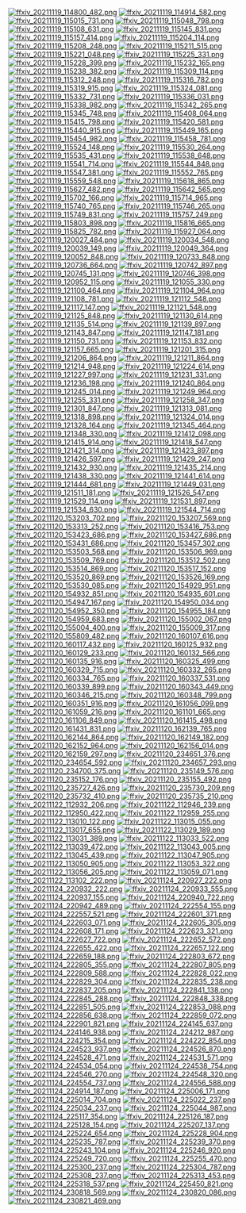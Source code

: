 [![ffxiv_20211119_114800_482.png](./image_j/ffxiv_20211119_114800_482.png)](./image_j/ffxiv_20211119_114800_482.png) 
[![ffxiv_20211119_114914_582.png](./image_j/ffxiv_20211119_114914_582.png)](./image_j/ffxiv_20211119_114914_582.png) 
[![ffxiv_20211119_115015_731.png](./image_j/ffxiv_20211119_115015_731.png)](./image_j/ffxiv_20211119_115015_731.png) 
[![ffxiv_20211119_115048_798.png](./image_j/ffxiv_20211119_115048_798.png)](./image_j/ffxiv_20211119_115048_798.png) 
[![ffxiv_20211119_115108_631.png](./image_j/ffxiv_20211119_115108_631.png)](./image_j/ffxiv_20211119_115108_631.png) 
[![ffxiv_20211119_115145_831.png](./image_j/ffxiv_20211119_115145_831.png)](./image_j/ffxiv_20211119_115145_831.png) 
[![ffxiv_20211119_115157_414.png](./image_j/ffxiv_20211119_115157_414.png)](./image_j/ffxiv_20211119_115157_414.png) 
[![ffxiv_20211119_115204_114.png](./image_j/ffxiv_20211119_115204_114.png)](./image_j/ffxiv_20211119_115204_114.png) 
[![ffxiv_20211119_115208_248.png](./image_j/ffxiv_20211119_115208_248.png)](./image_j/ffxiv_20211119_115208_248.png) 
[![ffxiv_20211119_115211_515.png](./image_j/ffxiv_20211119_115211_515.png)](./image_j/ffxiv_20211119_115211_515.png) 
[![ffxiv_20211119_115221_048.png](./image_j/ffxiv_20211119_115221_048.png)](./image_j/ffxiv_20211119_115221_048.png) 
[![ffxiv_20211119_115225_331.png](./image_j/ffxiv_20211119_115225_331.png)](./image_j/ffxiv_20211119_115225_331.png) 
[![ffxiv_20211119_115228_399.png](./image_j/ffxiv_20211119_115228_399.png)](./image_j/ffxiv_20211119_115228_399.png) 
[![ffxiv_20211119_115232_165.png](./image_j/ffxiv_20211119_115232_165.png)](./image_j/ffxiv_20211119_115232_165.png) 
[![ffxiv_20211119_115238_382.png](./image_j/ffxiv_20211119_115238_382.png)](./image_j/ffxiv_20211119_115238_382.png) 
[![ffxiv_20211119_115309_114.png](./image_j/ffxiv_20211119_115309_114.png)](./image_j/ffxiv_20211119_115309_114.png) 
[![ffxiv_20211119_115312_248.png](./image_j/ffxiv_20211119_115312_248.png)](./image_j/ffxiv_20211119_115312_248.png) 
[![ffxiv_20211119_115316_782.png](./image_j/ffxiv_20211119_115316_782.png)](./image_j/ffxiv_20211119_115316_782.png) 
[![ffxiv_20211119_115319_915.png](./image_j/ffxiv_20211119_115319_915.png)](./image_j/ffxiv_20211119_115319_915.png) 
[![ffxiv_20211119_115324_081.png](./image_j/ffxiv_20211119_115324_081.png)](./image_j/ffxiv_20211119_115324_081.png) 
[![ffxiv_20211119_115332_731.png](./image_j/ffxiv_20211119_115332_731.png)](./image_j/ffxiv_20211119_115332_731.png) 
[![ffxiv_20211119_115336_031.png](./image_j/ffxiv_20211119_115336_031.png)](./image_j/ffxiv_20211119_115336_031.png) 
[![ffxiv_20211119_115338_982.png](./image_j/ffxiv_20211119_115338_982.png)](./image_j/ffxiv_20211119_115338_982.png) 
[![ffxiv_20211119_115342_265.png](./image_j/ffxiv_20211119_115342_265.png)](./image_j/ffxiv_20211119_115342_265.png) 
[![ffxiv_20211119_115345_748.png](./image_j/ffxiv_20211119_115345_748.png)](./image_j/ffxiv_20211119_115345_748.png) 
[![ffxiv_20211119_115408_064.png](./image_j/ffxiv_20211119_115408_064.png)](./image_j/ffxiv_20211119_115408_064.png) 
[![ffxiv_20211119_115415_798.png](./image_j/ffxiv_20211119_115415_798.png)](./image_j/ffxiv_20211119_115415_798.png) 
[![ffxiv_20211119_115420_581.png](./image_j/ffxiv_20211119_115420_581.png)](./image_j/ffxiv_20211119_115420_581.png) 
[![ffxiv_20211119_115440_915.png](./image_j/ffxiv_20211119_115440_915.png)](./image_j/ffxiv_20211119_115440_915.png) 
[![ffxiv_20211119_115449_165.png](./image_j/ffxiv_20211119_115449_165.png)](./image_j/ffxiv_20211119_115449_165.png) 
[![ffxiv_20211119_115454_982.png](./image_j/ffxiv_20211119_115454_982.png)](./image_j/ffxiv_20211119_115454_982.png) 
[![ffxiv_20211119_115458_781.png](./image_j/ffxiv_20211119_115458_781.png)](./image_j/ffxiv_20211119_115458_781.png) 
[![ffxiv_20211119_115524_148.png](./image_j/ffxiv_20211119_115524_148.png)](./image_j/ffxiv_20211119_115524_148.png) 
[![ffxiv_20211119_115530_264.png](./image_j/ffxiv_20211119_115530_264.png)](./image_j/ffxiv_20211119_115530_264.png) 
[![ffxiv_20211119_115535_431.png](./image_j/ffxiv_20211119_115535_431.png)](./image_j/ffxiv_20211119_115535_431.png) 
[![ffxiv_20211119_115538_648.png](./image_j/ffxiv_20211119_115538_648.png)](./image_j/ffxiv_20211119_115538_648.png) 
[![ffxiv_20211119_115541_714.png](./image_j/ffxiv_20211119_115541_714.png)](./image_j/ffxiv_20211119_115541_714.png) 
[![ffxiv_20211119_115544_848.png](./image_j/ffxiv_20211119_115544_848.png)](./image_j/ffxiv_20211119_115544_848.png) 
[![ffxiv_20211119_115547_381.png](./image_j/ffxiv_20211119_115547_381.png)](./image_j/ffxiv_20211119_115547_381.png) 
[![ffxiv_20211119_115552_765.png](./image_j/ffxiv_20211119_115552_765.png)](./image_j/ffxiv_20211119_115552_765.png) 
[![ffxiv_20211119_115559_548.png](./image_j/ffxiv_20211119_115559_548.png)](./image_j/ffxiv_20211119_115559_548.png) 
[![ffxiv_20211119_115618_865.png](./image_j/ffxiv_20211119_115618_865.png)](./image_j/ffxiv_20211119_115618_865.png) 
[![ffxiv_20211119_115627_482.png](./image_j/ffxiv_20211119_115627_482.png)](./image_j/ffxiv_20211119_115627_482.png) 
[![ffxiv_20211119_115642_565.png](./image_j/ffxiv_20211119_115642_565.png)](./image_j/ffxiv_20211119_115642_565.png) 
[![ffxiv_20211119_115702_166.png](./image_j/ffxiv_20211119_115702_166.png)](./image_j/ffxiv_20211119_115702_166.png) 
[![ffxiv_20211119_115714_965.png](./image_j/ffxiv_20211119_115714_965.png)](./image_j/ffxiv_20211119_115714_965.png) 
[![ffxiv_20211119_115740_765.png](./image_j/ffxiv_20211119_115740_765.png)](./image_j/ffxiv_20211119_115740_765.png) 
[![ffxiv_20211119_115746_265.png](./image_j/ffxiv_20211119_115746_265.png)](./image_j/ffxiv_20211119_115746_265.png) 
[![ffxiv_20211119_115749_831.png](./image_j/ffxiv_20211119_115749_831.png)](./image_j/ffxiv_20211119_115749_831.png) 
[![ffxiv_20211119_115757_249.png](./image_j/ffxiv_20211119_115757_249.png)](./image_j/ffxiv_20211119_115757_249.png) 
[![ffxiv_20211119_115803_898.png](./image_j/ffxiv_20211119_115803_898.png)](./image_j/ffxiv_20211119_115803_898.png) 
[![ffxiv_20211119_115816_665.png](./image_j/ffxiv_20211119_115816_665.png)](./image_j/ffxiv_20211119_115816_665.png) 
[![ffxiv_20211119_115825_782.png](./image_j/ffxiv_20211119_115825_782.png)](./image_j/ffxiv_20211119_115825_782.png) 
[![ffxiv_20211119_115927_064.png](./image_j/ffxiv_20211119_115927_064.png)](./image_j/ffxiv_20211119_115927_064.png) 
[![ffxiv_20211119_120027_484.png](./image_j/ffxiv_20211119_120027_484.png)](./image_j/ffxiv_20211119_120027_484.png) 
[![ffxiv_20211119_120034_548.png](./image_j/ffxiv_20211119_120034_548.png)](./image_j/ffxiv_20211119_120034_548.png) 
[![ffxiv_20211119_120039_149.png](./image_j/ffxiv_20211119_120039_149.png)](./image_j/ffxiv_20211119_120039_149.png) 
[![ffxiv_20211119_120049_364.png](./image_j/ffxiv_20211119_120049_364.png)](./image_j/ffxiv_20211119_120049_364.png) 
[![ffxiv_20211119_120052_848.png](./image_j/ffxiv_20211119_120052_848.png)](./image_j/ffxiv_20211119_120052_848.png) 
[![ffxiv_20211119_120733_848.png](./image_j/ffxiv_20211119_120733_848.png)](./image_j/ffxiv_20211119_120733_848.png) 
[![ffxiv_20211119_120736_664.png](./image_j/ffxiv_20211119_120736_664.png)](./image_j/ffxiv_20211119_120736_664.png) 
[![ffxiv_20211119_120742_897.png](./image_j/ffxiv_20211119_120742_897.png)](./image_j/ffxiv_20211119_120742_897.png) 
[![ffxiv_20211119_120745_131.png](./image_j/ffxiv_20211119_120745_131.png)](./image_j/ffxiv_20211119_120745_131.png) 
[![ffxiv_20211119_120746_398.png](./image_j/ffxiv_20211119_120746_398.png)](./image_j/ffxiv_20211119_120746_398.png) 
[![ffxiv_20211119_120952_115.png](./image_j/ffxiv_20211119_120952_115.png)](./image_j/ffxiv_20211119_120952_115.png) 
[![ffxiv_20211119_121055_330.png](./image_j/ffxiv_20211119_121055_330.png)](./image_j/ffxiv_20211119_121055_330.png) 
[![ffxiv_20211119_121100_464.png](./image_j/ffxiv_20211119_121100_464.png)](./image_j/ffxiv_20211119_121100_464.png) 
[![ffxiv_20211119_121104_964.png](./image_j/ffxiv_20211119_121104_964.png)](./image_j/ffxiv_20211119_121104_964.png) 
[![ffxiv_20211119_121108_781.png](./image_j/ffxiv_20211119_121108_781.png)](./image_j/ffxiv_20211119_121108_781.png) 
[![ffxiv_20211119_121112_548.png](./image_j/ffxiv_20211119_121112_548.png)](./image_j/ffxiv_20211119_121112_548.png) 
[![ffxiv_20211119_121117_147.png](./image_j/ffxiv_20211119_121117_147.png)](./image_j/ffxiv_20211119_121117_147.png) 
[![ffxiv_20211119_121121_548.png](./image_j/ffxiv_20211119_121121_548.png)](./image_j/ffxiv_20211119_121121_548.png) 
[![ffxiv_20211119_121125_848.png](./image_j/ffxiv_20211119_121125_848.png)](./image_j/ffxiv_20211119_121125_848.png) 
[![ffxiv_20211119_121130_614.png](./image_j/ffxiv_20211119_121130_614.png)](./image_j/ffxiv_20211119_121130_614.png) 
[![ffxiv_20211119_121135_514.png](./image_j/ffxiv_20211119_121135_514.png)](./image_j/ffxiv_20211119_121135_514.png) 
[![ffxiv_20211119_121139_897.png](./image_j/ffxiv_20211119_121139_897.png)](./image_j/ffxiv_20211119_121139_897.png) 
[![ffxiv_20211119_121143_847.png](./image_j/ffxiv_20211119_121143_847.png)](./image_j/ffxiv_20211119_121143_847.png) 
[![ffxiv_20211119_121147_181.png](./image_j/ffxiv_20211119_121147_181.png)](./image_j/ffxiv_20211119_121147_181.png) 
[![ffxiv_20211119_121150_731.png](./image_j/ffxiv_20211119_121150_731.png)](./image_j/ffxiv_20211119_121150_731.png) 
[![ffxiv_20211119_121153_832.png](./image_j/ffxiv_20211119_121153_832.png)](./image_j/ffxiv_20211119_121153_832.png) 
[![ffxiv_20211119_121157_665.png](./image_j/ffxiv_20211119_121157_665.png)](./image_j/ffxiv_20211119_121157_665.png) 
[![ffxiv_20211119_121201_315.png](./image_j/ffxiv_20211119_121201_315.png)](./image_j/ffxiv_20211119_121201_315.png) 
[![ffxiv_20211119_121206_864.png](./image_j/ffxiv_20211119_121206_864.png)](./image_j/ffxiv_20211119_121206_864.png) 
[![ffxiv_20211119_121211_864.png](./image_j/ffxiv_20211119_121211_864.png)](./image_j/ffxiv_20211119_121211_864.png) 
[![ffxiv_20211119_121214_948.png](./image_j/ffxiv_20211119_121214_948.png)](./image_j/ffxiv_20211119_121214_948.png) 
[![ffxiv_20211119_121224_614.png](./image_j/ffxiv_20211119_121224_614.png)](./image_j/ffxiv_20211119_121224_614.png) 
[![ffxiv_20211119_121227_997.png](./image_j/ffxiv_20211119_121227_997.png)](./image_j/ffxiv_20211119_121227_997.png) 
[![ffxiv_20211119_121231_331.png](./image_j/ffxiv_20211119_121231_331.png)](./image_j/ffxiv_20211119_121231_331.png) 
[![ffxiv_20211119_121236_198.png](./image_j/ffxiv_20211119_121236_198.png)](./image_j/ffxiv_20211119_121236_198.png) 
[![ffxiv_20211119_121240_864.png](./image_j/ffxiv_20211119_121240_864.png)](./image_j/ffxiv_20211119_121240_864.png) 
[![ffxiv_20211119_121245_014.png](./image_j/ffxiv_20211119_121245_014.png)](./image_j/ffxiv_20211119_121245_014.png) 
[![ffxiv_20211119_121249_964.png](./image_j/ffxiv_20211119_121249_964.png)](./image_j/ffxiv_20211119_121249_964.png) 
[![ffxiv_20211119_121255_331.png](./image_j/ffxiv_20211119_121255_331.png)](./image_j/ffxiv_20211119_121255_331.png) 
[![ffxiv_20211119_121258_347.png](./image_j/ffxiv_20211119_121258_347.png)](./image_j/ffxiv_20211119_121258_347.png) 
[![ffxiv_20211119_121301_847.png](./image_j/ffxiv_20211119_121301_847.png)](./image_j/ffxiv_20211119_121301_847.png) 
[![ffxiv_20211119_121313_081.png](./image_j/ffxiv_20211119_121313_081.png)](./image_j/ffxiv_20211119_121313_081.png) 
[![ffxiv_20211119_121318_898.png](./image_j/ffxiv_20211119_121318_898.png)](./image_j/ffxiv_20211119_121318_898.png) 
[![ffxiv_20211119_121324_014.png](./image_j/ffxiv_20211119_121324_014.png)](./image_j/ffxiv_20211119_121324_014.png) 
[![ffxiv_20211119_121328_164.png](./image_j/ffxiv_20211119_121328_164.png)](./image_j/ffxiv_20211119_121328_164.png) 
[![ffxiv_20211119_121345_464.png](./image_j/ffxiv_20211119_121345_464.png)](./image_j/ffxiv_20211119_121345_464.png) 
[![ffxiv_20211119_121348_330.png](./image_j/ffxiv_20211119_121348_330.png)](./image_j/ffxiv_20211119_121348_330.png) 
[![ffxiv_20211119_121412_098.png](./image_j/ffxiv_20211119_121412_098.png)](./image_j/ffxiv_20211119_121412_098.png) 
[![ffxiv_20211119_121415_914.png](./image_j/ffxiv_20211119_121415_914.png)](./image_j/ffxiv_20211119_121415_914.png) 
[![ffxiv_20211119_121418_547.png](./image_j/ffxiv_20211119_121418_547.png)](./image_j/ffxiv_20211119_121418_547.png) 
[![ffxiv_20211119_121421_314.png](./image_j/ffxiv_20211119_121421_314.png)](./image_j/ffxiv_20211119_121421_314.png) 
[![ffxiv_20211119_121423_897.png](./image_j/ffxiv_20211119_121423_897.png)](./image_j/ffxiv_20211119_121423_897.png) 
[![ffxiv_20211119_121426_597.png](./image_j/ffxiv_20211119_121426_597.png)](./image_j/ffxiv_20211119_121426_597.png) 
[![ffxiv_20211119_121429_247.png](./image_j/ffxiv_20211119_121429_247.png)](./image_j/ffxiv_20211119_121429_247.png) 
[![ffxiv_20211119_121432_930.png](./image_j/ffxiv_20211119_121432_930.png)](./image_j/ffxiv_20211119_121432_930.png) 
[![ffxiv_20211119_121435_214.png](./image_j/ffxiv_20211119_121435_214.png)](./image_j/ffxiv_20211119_121435_214.png) 
[![ffxiv_20211119_121438_330.png](./image_j/ffxiv_20211119_121438_330.png)](./image_j/ffxiv_20211119_121438_330.png) 
[![ffxiv_20211119_121441_614.png](./image_j/ffxiv_20211119_121441_614.png)](./image_j/ffxiv_20211119_121441_614.png) 
[![ffxiv_20211119_121444_681.png](./image_j/ffxiv_20211119_121444_681.png)](./image_j/ffxiv_20211119_121444_681.png) 
[![ffxiv_20211119_121449_031.png](./image_j/ffxiv_20211119_121449_031.png)](./image_j/ffxiv_20211119_121449_031.png) 
[![ffxiv_20211119_121511_181.png](./image_j/ffxiv_20211119_121511_181.png)](./image_j/ffxiv_20211119_121511_181.png) 
[![ffxiv_20211119_121526_547.png](./image_j/ffxiv_20211119_121526_547.png)](./image_j/ffxiv_20211119_121526_547.png) 
[![ffxiv_20211119_121529_114.png](./image_j/ffxiv_20211119_121529_114.png)](./image_j/ffxiv_20211119_121529_114.png) 
[![ffxiv_20211119_121531_897.png](./image_j/ffxiv_20211119_121531_897.png)](./image_j/ffxiv_20211119_121531_897.png) 
[![ffxiv_20211119_121534_630.png](./image_j/ffxiv_20211119_121534_630.png)](./image_j/ffxiv_20211119_121534_630.png) 
[![ffxiv_20211119_121544_714.png](./image_j/ffxiv_20211119_121544_714.png)](./image_j/ffxiv_20211119_121544_714.png) 
[![ffxiv_20211120_153203_702.png](./image_j/ffxiv_20211120_153203_702.png)](./image_j/ffxiv_20211120_153203_702.png) 
[![ffxiv_20211120_153207_569.png](./image_j/ffxiv_20211120_153207_569.png)](./image_j/ffxiv_20211120_153207_569.png) 
[![ffxiv_20211120_153313_252.png](./image_j/ffxiv_20211120_153313_252.png)](./image_j/ffxiv_20211120_153313_252.png) 
[![ffxiv_20211120_153416_753.png](./image_j/ffxiv_20211120_153416_753.png)](./image_j/ffxiv_20211120_153416_753.png) 
[![ffxiv_20211120_153423_686.png](./image_j/ffxiv_20211120_153423_686.png)](./image_j/ffxiv_20211120_153423_686.png) 
[![ffxiv_20211120_153427_686.png](./image_j/ffxiv_20211120_153427_686.png)](./image_j/ffxiv_20211120_153427_686.png) 
[![ffxiv_20211120_153431_686.png](./image_j/ffxiv_20211120_153431_686.png)](./image_j/ffxiv_20211120_153431_686.png) 
[![ffxiv_20211120_153457_302.png](./image_j/ffxiv_20211120_153457_302.png)](./image_j/ffxiv_20211120_153457_302.png) 
[![ffxiv_20211120_153503_568.png](./image_j/ffxiv_20211120_153503_568.png)](./image_j/ffxiv_20211120_153503_568.png) 
[![ffxiv_20211120_153506_969.png](./image_j/ffxiv_20211120_153506_969.png)](./image_j/ffxiv_20211120_153506_969.png) 
[![ffxiv_20211120_153509_769.png](./image_j/ffxiv_20211120_153509_769.png)](./image_j/ffxiv_20211120_153509_769.png) 
[![ffxiv_20211120_153512_502.png](./image_j/ffxiv_20211120_153512_502.png)](./image_j/ffxiv_20211120_153512_502.png) 
[![ffxiv_20211120_153514_869.png](./image_j/ffxiv_20211120_153514_869.png)](./image_j/ffxiv_20211120_153514_869.png) 
[![ffxiv_20211120_153517_152.png](./image_j/ffxiv_20211120_153517_152.png)](./image_j/ffxiv_20211120_153517_152.png) 
[![ffxiv_20211120_153520_869.png](./image_j/ffxiv_20211120_153520_869.png)](./image_j/ffxiv_20211120_153520_869.png) 
[![ffxiv_20211120_153526_169.png](./image_j/ffxiv_20211120_153526_169.png)](./image_j/ffxiv_20211120_153526_169.png) 
[![ffxiv_20211120_153530_085.png](./image_j/ffxiv_20211120_153530_085.png)](./image_j/ffxiv_20211120_153530_085.png) 
[![ffxiv_20211120_154929_951.png](./image_j/ffxiv_20211120_154929_951.png)](./image_j/ffxiv_20211120_154929_951.png) 
[![ffxiv_20211120_154932_851.png](./image_j/ffxiv_20211120_154932_851.png)](./image_j/ffxiv_20211120_154932_851.png) 
[![ffxiv_20211120_154935_601.png](./image_j/ffxiv_20211120_154935_601.png)](./image_j/ffxiv_20211120_154935_601.png) 
[![ffxiv_20211120_154947_167.png](./image_j/ffxiv_20211120_154947_167.png)](./image_j/ffxiv_20211120_154947_167.png) 
[![ffxiv_20211120_154950_034.png](./image_j/ffxiv_20211120_154950_034.png)](./image_j/ffxiv_20211120_154950_034.png) 
[![ffxiv_20211120_154952_350.png](./image_j/ffxiv_20211120_154952_350.png)](./image_j/ffxiv_20211120_154952_350.png) 
[![ffxiv_20211120_154955_184.png](./image_j/ffxiv_20211120_154955_184.png)](./image_j/ffxiv_20211120_154955_184.png) 
[![ffxiv_20211120_154959_683.png](./image_j/ffxiv_20211120_154959_683.png)](./image_j/ffxiv_20211120_154959_683.png) 
[![ffxiv_20211120_155002_067.png](./image_j/ffxiv_20211120_155002_067.png)](./image_j/ffxiv_20211120_155002_067.png) 
[![ffxiv_20211120_155004_400.png](./image_j/ffxiv_20211120_155004_400.png)](./image_j/ffxiv_20211120_155004_400.png) 
[![ffxiv_20211120_155009_317.png](./image_j/ffxiv_20211120_155009_317.png)](./image_j/ffxiv_20211120_155009_317.png) 
[![ffxiv_20211120_155809_482.png](./image_j/ffxiv_20211120_155809_482.png)](./image_j/ffxiv_20211120_155809_482.png) 
[![ffxiv_20211120_160107_616.png](./image_j/ffxiv_20211120_160107_616.png)](./image_j/ffxiv_20211120_160107_616.png) 
[![ffxiv_20211120_160117_432.png](./image_j/ffxiv_20211120_160117_432.png)](./image_j/ffxiv_20211120_160117_432.png) 
[![ffxiv_20211120_160125_932.png](./image_j/ffxiv_20211120_160125_932.png)](./image_j/ffxiv_20211120_160125_932.png) 
[![ffxiv_20211120_160129_233.png](./image_j/ffxiv_20211120_160129_233.png)](./image_j/ffxiv_20211120_160129_233.png) 
[![ffxiv_20211120_160132_566.png](./image_j/ffxiv_20211120_160132_566.png)](./image_j/ffxiv_20211120_160132_566.png) 
[![ffxiv_20211120_160135_916.png](./image_j/ffxiv_20211120_160135_916.png)](./image_j/ffxiv_20211120_160135_916.png) 
[![ffxiv_20211120_160325_499.png](./image_j/ffxiv_20211120_160325_499.png)](./image_j/ffxiv_20211120_160325_499.png) 
[![ffxiv_20211120_160329_715.png](./image_j/ffxiv_20211120_160329_715.png)](./image_j/ffxiv_20211120_160329_715.png) 
[![ffxiv_20211120_160332_265.png](./image_j/ffxiv_20211120_160332_265.png)](./image_j/ffxiv_20211120_160332_265.png) 
[![ffxiv_20211120_160334_765.png](./image_j/ffxiv_20211120_160334_765.png)](./image_j/ffxiv_20211120_160334_765.png) 
[![ffxiv_20211120_160337_531.png](./image_j/ffxiv_20211120_160337_531.png)](./image_j/ffxiv_20211120_160337_531.png) 
[![ffxiv_20211120_160339_899.png](./image_j/ffxiv_20211120_160339_899.png)](./image_j/ffxiv_20211120_160339_899.png) 
[![ffxiv_20211120_160343_449.png](./image_j/ffxiv_20211120_160343_449.png)](./image_j/ffxiv_20211120_160343_449.png) 
[![ffxiv_20211120_160346_215.png](./image_j/ffxiv_20211120_160346_215.png)](./image_j/ffxiv_20211120_160346_215.png) 
[![ffxiv_20211120_160348_799.png](./image_j/ffxiv_20211120_160348_799.png)](./image_j/ffxiv_20211120_160348_799.png) 
[![ffxiv_20211120_160351_916.png](./image_j/ffxiv_20211120_160351_916.png)](./image_j/ffxiv_20211120_160351_916.png) 
[![ffxiv_20211120_161056_099.png](./image_j/ffxiv_20211120_161056_099.png)](./image_j/ffxiv_20211120_161056_099.png) 
[![ffxiv_20211120_161059_216.png](./image_j/ffxiv_20211120_161059_216.png)](./image_j/ffxiv_20211120_161059_216.png) 
[![ffxiv_20211120_161101_665.png](./image_j/ffxiv_20211120_161101_665.png)](./image_j/ffxiv_20211120_161101_665.png) 
[![ffxiv_20211120_161106_849.png](./image_j/ffxiv_20211120_161106_849.png)](./image_j/ffxiv_20211120_161106_849.png) 
[![ffxiv_20211120_161415_498.png](./image_j/ffxiv_20211120_161415_498.png)](./image_j/ffxiv_20211120_161415_498.png) 
[![ffxiv_20211120_161431_831.png](./image_j/ffxiv_20211120_161431_831.png)](./image_j/ffxiv_20211120_161431_831.png) 
[![ffxiv_20211120_162139_765.png](./image_j/ffxiv_20211120_162139_765.png)](./image_j/ffxiv_20211120_162139_765.png) 
[![ffxiv_20211120_162144_864.png](./image_j/ffxiv_20211120_162144_864.png)](./image_j/ffxiv_20211120_162144_864.png) 
[![ffxiv_20211120_162149_182.png](./image_j/ffxiv_20211120_162149_182.png)](./image_j/ffxiv_20211120_162149_182.png) 
[![ffxiv_20211120_162152_964.png](./image_j/ffxiv_20211120_162152_964.png)](./image_j/ffxiv_20211120_162152_964.png) 
[![ffxiv_20211120_162156_014.png](./image_j/ffxiv_20211120_162156_014.png)](./image_j/ffxiv_20211120_162156_014.png) 
[![ffxiv_20211120_162159_297.png](./image_j/ffxiv_20211120_162159_297.png)](./image_j/ffxiv_20211120_162159_297.png) 
[![ffxiv_20211120_234651_376.png](./image_j/ffxiv_20211120_234651_376.png)](./image_j/ffxiv_20211120_234651_376.png) 
[![ffxiv_20211120_234654_592.png](./image_j/ffxiv_20211120_234654_592.png)](./image_j/ffxiv_20211120_234654_592.png) 
[![ffxiv_20211120_234657_293.png](./image_j/ffxiv_20211120_234657_293.png)](./image_j/ffxiv_20211120_234657_293.png) 
[![ffxiv_20211120_234700_375.png](./image_j/ffxiv_20211120_234700_375.png)](./image_j/ffxiv_20211120_234700_375.png) 
[![ffxiv_20211120_235149_576.png](./image_j/ffxiv_20211120_235149_576.png)](./image_j/ffxiv_20211120_235149_576.png) 
[![ffxiv_20211120_235152_176.png](./image_j/ffxiv_20211120_235152_176.png)](./image_j/ffxiv_20211120_235152_176.png) 
[![ffxiv_20211120_235155_492.png](./image_j/ffxiv_20211120_235155_492.png)](./image_j/ffxiv_20211120_235155_492.png) 
[![ffxiv_20211120_235727_426.png](./image_j/ffxiv_20211120_235727_426.png)](./image_j/ffxiv_20211120_235727_426.png) 
[![ffxiv_20211120_235730_209.png](./image_j/ffxiv_20211120_235730_209.png)](./image_j/ffxiv_20211120_235730_209.png) 
[![ffxiv_20211120_235732_410.png](./image_j/ffxiv_20211120_235732_410.png)](./image_j/ffxiv_20211120_235732_410.png) 
[![ffxiv_20211120_235735_210.png](./image_j/ffxiv_20211120_235735_210.png)](./image_j/ffxiv_20211120_235735_210.png) 
[![ffxiv_20211122_112932_206.png](./image_j/ffxiv_20211122_112932_206.png)](./image_j/ffxiv_20211122_112932_206.png) 
[![ffxiv_20211122_112946_239.png](./image_j/ffxiv_20211122_112946_239.png)](./image_j/ffxiv_20211122_112946_239.png) 
[![ffxiv_20211122_112950_422.png](./image_j/ffxiv_20211122_112950_422.png)](./image_j/ffxiv_20211122_112950_422.png) 
[![ffxiv_20211122_112959_255.png](./image_j/ffxiv_20211122_112959_255.png)](./image_j/ffxiv_20211122_112959_255.png) 
[![ffxiv_20211122_113010_122.png](./image_j/ffxiv_20211122_113010_122.png)](./image_j/ffxiv_20211122_113010_122.png) 
[![ffxiv_20211122_113015_055.png](./image_j/ffxiv_20211122_113015_055.png)](./image_j/ffxiv_20211122_113015_055.png) 
[![ffxiv_20211122_113017_655.png](./image_j/ffxiv_20211122_113017_655.png)](./image_j/ffxiv_20211122_113017_655.png) 
[![ffxiv_20211122_113029_189.png](./image_j/ffxiv_20211122_113029_189.png)](./image_j/ffxiv_20211122_113029_189.png) 
[![ffxiv_20211122_113031_389.png](./image_j/ffxiv_20211122_113031_389.png)](./image_j/ffxiv_20211122_113031_389.png) 
[![ffxiv_20211122_113033_522.png](./image_j/ffxiv_20211122_113033_522.png)](./image_j/ffxiv_20211122_113033_522.png) 
[![ffxiv_20211122_113039_472.png](./image_j/ffxiv_20211122_113039_472.png)](./image_j/ffxiv_20211122_113039_472.png) 
[![ffxiv_20211122_113043_005.png](./image_j/ffxiv_20211122_113043_005.png)](./image_j/ffxiv_20211122_113043_005.png) 
[![ffxiv_20211122_113045_439.png](./image_j/ffxiv_20211122_113045_439.png)](./image_j/ffxiv_20211122_113045_439.png) 
[![ffxiv_20211122_113047_905.png](./image_j/ffxiv_20211122_113047_905.png)](./image_j/ffxiv_20211122_113047_905.png) 
[![ffxiv_20211122_113050_905.png](./image_j/ffxiv_20211122_113050_905.png)](./image_j/ffxiv_20211122_113050_905.png) 
[![ffxiv_20211122_113053_322.png](./image_j/ffxiv_20211122_113053_322.png)](./image_j/ffxiv_20211122_113053_322.png) 
[![ffxiv_20211122_113056_205.png](./image_j/ffxiv_20211122_113056_205.png)](./image_j/ffxiv_20211122_113056_205.png) 
[![ffxiv_20211122_113059_071.png](./image_j/ffxiv_20211122_113059_071.png)](./image_j/ffxiv_20211122_113059_071.png) 
[![ffxiv_20211122_113102_222.png](./image_j/ffxiv_20211122_113102_222.png)](./image_j/ffxiv_20211122_113102_222.png) 
[![ffxiv_20211124_220927_222.png](./image_j/ffxiv_20211124_220927_222.png)](./image_j/ffxiv_20211124_220927_222.png) 
[![ffxiv_20211124_220932_222.png](./image_j/ffxiv_20211124_220932_222.png)](./image_j/ffxiv_20211124_220932_222.png) 
[![ffxiv_20211124_220933_555.png](./image_j/ffxiv_20211124_220933_555.png)](./image_j/ffxiv_20211124_220933_555.png) 
[![ffxiv_20211124_220937_155.png](./image_j/ffxiv_20211124_220937_155.png)](./image_j/ffxiv_20211124_220937_155.png) 
[![ffxiv_20211124_220940_722.png](./image_j/ffxiv_20211124_220940_722.png)](./image_j/ffxiv_20211124_220940_722.png) 
[![ffxiv_20211124_220942_489.png](./image_j/ffxiv_20211124_220942_489.png)](./image_j/ffxiv_20211124_220942_489.png) 
[![ffxiv_20211124_222554_155.png](./image_j/ffxiv_20211124_222554_155.png)](./image_j/ffxiv_20211124_222554_155.png) 
[![ffxiv_20211124_222557_521.png](./image_j/ffxiv_20211124_222557_521.png)](./image_j/ffxiv_20211124_222557_521.png) 
[![ffxiv_20211124_222601_371.png](./image_j/ffxiv_20211124_222601_371.png)](./image_j/ffxiv_20211124_222601_371.png) 
[![ffxiv_20211124_222603_071.png](./image_j/ffxiv_20211124_222603_071.png)](./image_j/ffxiv_20211124_222603_071.png) 
[![ffxiv_20211124_222605_305.png](./image_j/ffxiv_20211124_222605_305.png)](./image_j/ffxiv_20211124_222605_305.png) 
[![ffxiv_20211124_222608_171.png](./image_j/ffxiv_20211124_222608_171.png)](./image_j/ffxiv_20211124_222608_171.png) 
[![ffxiv_20211124_222623_321.png](./image_j/ffxiv_20211124_222623_321.png)](./image_j/ffxiv_20211124_222623_321.png) 
[![ffxiv_20211124_222627_722.png](./image_j/ffxiv_20211124_222627_722.png)](./image_j/ffxiv_20211124_222627_722.png) 
[![ffxiv_20211124_222652_572.png](./image_j/ffxiv_20211124_222652_572.png)](./image_j/ffxiv_20211124_222652_572.png) 
[![ffxiv_20211124_222655_422.png](./image_j/ffxiv_20211124_222655_422.png)](./image_j/ffxiv_20211124_222655_422.png) 
[![ffxiv_20211124_222657_122.png](./image_j/ffxiv_20211124_222657_122.png)](./image_j/ffxiv_20211124_222657_122.png) 
[![ffxiv_20211124_222659_188.png](./image_j/ffxiv_20211124_222659_188.png)](./image_j/ffxiv_20211124_222659_188.png) 
[![ffxiv_20211124_222803_672.png](./image_j/ffxiv_20211124_222803_672.png)](./image_j/ffxiv_20211124_222803_672.png) 
[![ffxiv_20211124_222805_355.png](./image_j/ffxiv_20211124_222805_355.png)](./image_j/ffxiv_20211124_222805_355.png) 
[![ffxiv_20211124_222807_805.png](./image_j/ffxiv_20211124_222807_805.png)](./image_j/ffxiv_20211124_222807_805.png) 
[![ffxiv_20211124_222809_588.png](./image_j/ffxiv_20211124_222809_588.png)](./image_j/ffxiv_20211124_222809_588.png) 
[![ffxiv_20211124_222828_022.png](./image_j/ffxiv_20211124_222828_022.png)](./image_j/ffxiv_20211124_222828_022.png) 
[![ffxiv_20211124_222829_304.png](./image_j/ffxiv_20211124_222829_304.png)](./image_j/ffxiv_20211124_222829_304.png) 
[![ffxiv_20211124_222835_238.png](./image_j/ffxiv_20211124_222835_238.png)](./image_j/ffxiv_20211124_222835_238.png) 
[![ffxiv_20211124_222837_205.png](./image_j/ffxiv_20211124_222837_205.png)](./image_j/ffxiv_20211124_222837_205.png) 
[![ffxiv_20211124_222841_138.png](./image_j/ffxiv_20211124_222841_138.png)](./image_j/ffxiv_20211124_222841_138.png) 
[![ffxiv_20211124_222845_288.png](./image_j/ffxiv_20211124_222845_288.png)](./image_j/ffxiv_20211124_222845_288.png) 
[![ffxiv_20211124_222848_338.png](./image_j/ffxiv_20211124_222848_338.png)](./image_j/ffxiv_20211124_222848_338.png) 
[![ffxiv_20211124_222851_505.png](./image_j/ffxiv_20211124_222851_505.png)](./image_j/ffxiv_20211124_222851_505.png) 
[![ffxiv_20211124_222853_088.png](./image_j/ffxiv_20211124_222853_088.png)](./image_j/ffxiv_20211124_222853_088.png) 
[![ffxiv_20211124_222856_638.png](./image_j/ffxiv_20211124_222856_638.png)](./image_j/ffxiv_20211124_222856_638.png) 
[![ffxiv_20211124_222859_072.png](./image_j/ffxiv_20211124_222859_072.png)](./image_j/ffxiv_20211124_222859_072.png) 
[![ffxiv_20211124_222901_821.png](./image_j/ffxiv_20211124_222901_821.png)](./image_j/ffxiv_20211124_222901_821.png) 
[![ffxiv_20211124_224145_637.png](./image_j/ffxiv_20211124_224145_637.png)](./image_j/ffxiv_20211124_224145_637.png) 
[![ffxiv_20211124_224146_938.png](./image_j/ffxiv_20211124_224146_938.png)](./image_j/ffxiv_20211124_224146_938.png) 
[![ffxiv_20211124_224212_987.png](./image_j/ffxiv_20211124_224212_987.png)](./image_j/ffxiv_20211124_224212_987.png) 
[![ffxiv_20211124_224215_354.png](./image_j/ffxiv_20211124_224215_354.png)](./image_j/ffxiv_20211124_224215_354.png) 
[![ffxiv_20211124_224222_854.png](./image_j/ffxiv_20211124_224222_854.png)](./image_j/ffxiv_20211124_224222_854.png) 
[![ffxiv_20211124_224523_937.png](./image_j/ffxiv_20211124_224523_937.png)](./image_j/ffxiv_20211124_224523_937.png) 
[![ffxiv_20211124_224526_870.png](./image_j/ffxiv_20211124_224526_870.png)](./image_j/ffxiv_20211124_224526_870.png) 
[![ffxiv_20211124_224528_471.png](./image_j/ffxiv_20211124_224528_471.png)](./image_j/ffxiv_20211124_224528_471.png) 
[![ffxiv_20211124_224531_571.png](./image_j/ffxiv_20211124_224531_571.png)](./image_j/ffxiv_20211124_224531_571.png) 
[![ffxiv_20211124_224534_054.png](./image_j/ffxiv_20211124_224534_054.png)](./image_j/ffxiv_20211124_224534_054.png) 
[![ffxiv_20211124_224538_754.png](./image_j/ffxiv_20211124_224538_754.png)](./image_j/ffxiv_20211124_224538_754.png) 
[![ffxiv_20211124_224546_270.png](./image_j/ffxiv_20211124_224546_270.png)](./image_j/ffxiv_20211124_224546_270.png) 
[![ffxiv_20211124_224548_320.png](./image_j/ffxiv_20211124_224548_320.png)](./image_j/ffxiv_20211124_224548_320.png) 
[![ffxiv_20211124_224554_737.png](./image_j/ffxiv_20211124_224554_737.png)](./image_j/ffxiv_20211124_224554_737.png) 
[![ffxiv_20211124_224556_588.png](./image_j/ffxiv_20211124_224556_588.png)](./image_j/ffxiv_20211124_224556_588.png) 
[![ffxiv_20211124_224914_187.png](./image_j/ffxiv_20211124_224914_187.png)](./image_j/ffxiv_20211124_224914_187.png) 
[![ffxiv_20211124_225006_171.png](./image_j/ffxiv_20211124_225006_171.png)](./image_j/ffxiv_20211124_225006_171.png) 
[![ffxiv_20211124_225014_704.png](./image_j/ffxiv_20211124_225014_704.png)](./image_j/ffxiv_20211124_225014_704.png) 
[![ffxiv_20211124_225022_237.png](./image_j/ffxiv_20211124_225022_237.png)](./image_j/ffxiv_20211124_225022_237.png) 
[![ffxiv_20211124_225034_237.png](./image_j/ffxiv_20211124_225034_237.png)](./image_j/ffxiv_20211124_225034_237.png) 
[![ffxiv_20211124_225044_987.png](./image_j/ffxiv_20211124_225044_987.png)](./image_j/ffxiv_20211124_225044_987.png) 
[![ffxiv_20211124_225117_354.png](./image_j/ffxiv_20211124_225117_354.png)](./image_j/ffxiv_20211124_225117_354.png) 
[![ffxiv_20211124_225126_187.png](./image_j/ffxiv_20211124_225126_187.png)](./image_j/ffxiv_20211124_225126_187.png) 
[![ffxiv_20211124_225128_154.png](./image_j/ffxiv_20211124_225128_154.png)](./image_j/ffxiv_20211124_225128_154.png) 
[![ffxiv_20211124_225207_137.png](./image_j/ffxiv_20211124_225207_137.png)](./image_j/ffxiv_20211124_225207_137.png) 
[![ffxiv_20211124_225224_654.png](./image_j/ffxiv_20211124_225224_654.png)](./image_j/ffxiv_20211124_225224_654.png) 
[![ffxiv_20211124_225228_904.png](./image_j/ffxiv_20211124_225228_904.png)](./image_j/ffxiv_20211124_225228_904.png) 
[![ffxiv_20211124_225235_787.png](./image_j/ffxiv_20211124_225235_787.png)](./image_j/ffxiv_20211124_225235_787.png) 
[![ffxiv_20211124_225239_370.png](./image_j/ffxiv_20211124_225239_370.png)](./image_j/ffxiv_20211124_225239_370.png) 
[![ffxiv_20211124_225243_104.png](./image_j/ffxiv_20211124_225243_104.png)](./image_j/ffxiv_20211124_225243_104.png) 
[![ffxiv_20211124_225246_920.png](./image_j/ffxiv_20211124_225246_920.png)](./image_j/ffxiv_20211124_225246_920.png) 
[![ffxiv_20211124_225249_720.png](./image_j/ffxiv_20211124_225249_720.png)](./image_j/ffxiv_20211124_225249_720.png) 
[![ffxiv_20211124_225255_470.png](./image_j/ffxiv_20211124_225255_470.png)](./image_j/ffxiv_20211124_225255_470.png) 
[![ffxiv_20211124_225300_237.png](./image_j/ffxiv_20211124_225300_237.png)](./image_j/ffxiv_20211124_225300_237.png) 
[![ffxiv_20211124_225304_787.png](./image_j/ffxiv_20211124_225304_787.png)](./image_j/ffxiv_20211124_225304_787.png) 
[![ffxiv_20211124_225308_237.png](./image_j/ffxiv_20211124_225308_237.png)](./image_j/ffxiv_20211124_225308_237.png) 
[![ffxiv_20211124_225313_453.png](./image_j/ffxiv_20211124_225313_453.png)](./image_j/ffxiv_20211124_225313_453.png) 
[![ffxiv_20211124_225318_537.png](./image_j/ffxiv_20211124_225318_537.png)](./image_j/ffxiv_20211124_225318_537.png) 
[![ffxiv_20211124_225450_821.png](./image_j/ffxiv_20211124_225450_821.png)](./image_j/ffxiv_20211124_225450_821.png) 
[![ffxiv_20211124_230818_569.png](./image_j/ffxiv_20211124_230818_569.png)](./image_j/ffxiv_20211124_230818_569.png) 
[![ffxiv_20211124_230820_086.png](./image_j/ffxiv_20211124_230820_086.png)](./image_j/ffxiv_20211124_230820_086.png) 
[![ffxiv_20211124_230821_469.png](./image_j/ffxiv_20211124_230821_469.png)](./image_j/ffxiv_20211124_230821_469.png) 
